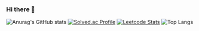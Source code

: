 ### Hi there 👋

<!--
**goldsergeant/goldsergeant** is a ✨ _special_ ✨ repository because its `README.md` (this file) appears on your GitHub profile.

Here are some ideas to get you started:

- 🔭 I’m currently working on ...
- 🌱 I’m currently learning ...
- 👯 I’m looking to collaborate on ...
- 🤔 I’m looking for help with ...
- 💬 Ask me about ...
- 📫 How to reach me: ...
- 😄 Pronouns: ...
- ⚡ Fun fact: ...
-->

![Anurag's GitHub stats](https://github-readme-stats.vercel.app/api?username=goldsergeant&show_icons=true&theme=radical)
[![Solved.ac Profile](http://mazassumnida.wtf/api/v2/generate_badge?boj=rmagksfla000)](https://solved.ac/rmagksfla000/)
[![Leetcode Stats](https://leetcard.jacoblin.cool/goldsergeant)](https://leetcode.com/goldsergeant)
![Top Langs](https://github-readme-stats.vercel.app/api/top-langs/?username=goldsergeant)
